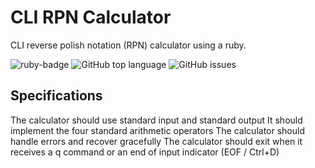 CLI RPN Calculator
===================

CLI reverse polish notation (RPN) calculator using a ruby.

<img src="https://img.shields.io/badge/ruby%20-v2.6.6-brightgreen.svg" title="ruby-badge">
<img alt="GitHub top language" src="https://img.shields.io/github/languages/top/maxsuhak/cli_rpn_calculator">
<img alt="GitHub issues" src="https://img.shields.io/github/issues/maxsuhak/cli_rpn_calculator">

## Specifications

The calculator should use standard input and standard output
It should implement the four standard arithmetic operators
The calculator should handle errors and recover gracefully
The calculator should exit when it receives a q command or an end of input indicator (EOF / Ctrl+D)
